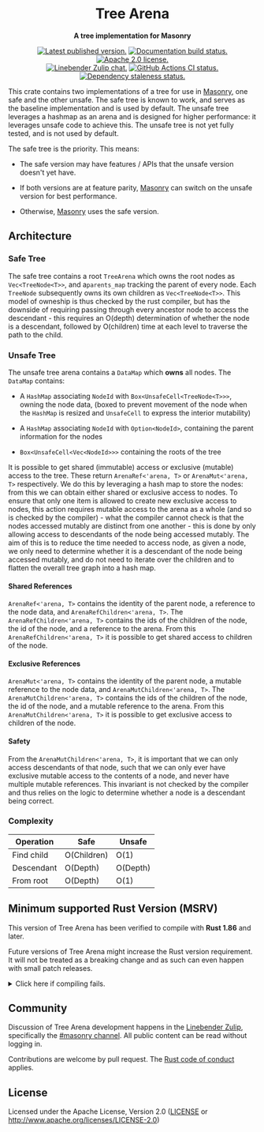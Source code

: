 <div align="center">

# Tree Arena

**A tree implementation for Masonry**

[![Latest published version.](https://img.shields.io/crates/v/tree_arena.svg)](https://crates.io/crates/tree_arena)
[![Documentation build status.](https://img.shields.io/docsrs/tree_arena.svg)](https://docs.rs/tree_arena)
[![Apache 2.0 license.](https://img.shields.io/badge/license-Apache--2.0-blue.svg)](#license)
\
[![Linebender Zulip chat.](https://img.shields.io/badge/Linebender-%23masonry-blue?logo=Zulip)](https://xi.zulipchat.com/#narrow/stream/317477-masonry)
[![GitHub Actions CI status.](https://img.shields.io/github/actions/workflow/status/linebender/xilem/ci.yml?logo=github&label=CI)](https://github.com/linebender/xilem/actions)
[![Dependency staleness status.](https://deps.rs/crate/tree_arena/latest/status.svg)](https://deps.rs/crate/tree_arena)

</div>

<!-- We use cargo-rdme to update the README with the contents of lib.rs.
To edit the following section, update it in lib.rs, then run:
cargo rdme --workspace-project=tree_arena --heading-base-level=0
Full documentation at https://github.com/orium/cargo-rdme -->

<!-- Intra-doc links used in lib.rs should be evaluated here.
See https://linebender.org/blog/doc-include/ for related discussion. -->

<!-- cargo-rdme start -->

This crate contains two implementations of a tree for use in [Masonry], one safe and the other unsafe. The safe tree is known to work, and serves as the baseline implementation and is used by default.
The unsafe tree leverages a hashmap as an arena and is designed for higher performance: it leverages unsafe code to achieve this. The unsafe tree is not yet fully tested, and is not used by default.

The safe tree is the priority. This means:

* The safe version may have features / APIs that the unsafe version doesn't yet have.

* If both versions are at feature parity, [Masonry] can switch on the unsafe version for best performance.

* Otherwise, [Masonry] uses the safe version.

## Architecture

### Safe Tree

The safe tree contains a root `TreeArena` which owns the root nodes as `Vec<TreeNode<T>>`, and a`parents_map` tracking the parent of every node.
Each `TreeNode` subsequently owns its own children as `Vec<TreeNode<T>>`. This model of owneship is thus checked by the rust compiler,
but has the downside of requiring passing through every ancestor node to access the descendant -
this requires an O(depth) determination of whether the node is a descendant, followed by O(children) time at each level to traverse the path to the child.

### Unsafe Tree

The unsafe tree arena contains a `DataMap` which **owns** all nodes. The `DataMap` contains:

* A `HashMap` associating `NodeId` with `Box<UnsafeCell<TreeNode<T>>>`, owning the node data, (boxed to prevent movement of the node when the `HashMap` is resized and `UnsafeCell` to express the interior mutability)

* A `HashMap` associating `NodeId` with `Option<NodeId>`, containing the parent information for the nodes

* `Box<UnsafeCell<Vec<NodeId>>>` containing the roots of the tree

It is possible to get shared (immutable) access or exclusive (mutable) access to the tree. These return `ArenaRef<'arena, T>` or `ArenaMut<'arena, T>` respectively.
We do this by leveraging a hash map to store the nodes: from this we can obtain either shared or exclusive access to nodes.
To ensure that only one item is allowed to create new exclusive access to nodes, this action requires mutable access to the arena as a whole (and so is checked by the compiler) -
what the compiler cannot check is that the nodes accessed mutably are distinct from one another - this is done by only allowing access to descendants of the node being accessed mutably.
The aim of this is to reduce the time needed to access node, as given a node, we only need to determine whether it is a descendant of the node being accessed mutably,
and do not need to iterate over the children and to flatten the overall tree graph into a hash map.

#### Shared References

`ArenaRef<'arena, T>` contains the identity of the parent node, a reference to the node data, and `ArenaRefChildren<'arena, T>`.
The `ArenaRefChildren<'arena, T>` contains the ids of the children of the node, the id of the node, and a reference to the arena. From this `ArenaRefChildren<'arena, T>` it is possible to get shared access to children of the node.

#### Exclusive References

`ArenaMut<'arena, T>` contains the identity of the parent node, a mutable reference to the node data, and `ArenaMutChildren<'arena, T>`.
The `ArenaMutChildren<'arena, T>` contains the ids of the children of the node, the id of the node, and a mutable reference to the arena.
From this `ArenaMutChildren<'arena, T>` it is possible to get exclusive access to children of the node.

#### Safety

From the `ArenaMutChildren<'arena, T>`, it is important that we can only access descendants of that node,
such that we can only ever have exclusive mutable access to the contents of a node, and never have multiple mutable references.
This invariant is not checked by the compiler and thus relies on the logic to determine whether a node is a descendant being correct.

### Complexity

|Operation  | Safe         | Unsafe   |
|   ---     |      ---     |   ---    |
|Find child | O(Children)  | O(1)     |
|Descendant | O(Depth)     | O(Depth) |
|From root  | O(Depth)     | O(1)     |

[Masonry]: https://crates.io/crates/masonry

<!-- cargo-rdme end -->

## Minimum supported Rust Version (MSRV)

This version of Tree Arena has been verified to compile with **Rust 1.86** and later.

Future versions of Tree Arena might increase the Rust version requirement.
It will not be treated as a breaking change and as such can even happen with small patch releases.

<details>
<summary>Click here if compiling fails.</summary>

As time has passed, some of Tree Arena's dependencies could have released versions with a higher Rust requirement.
If you encounter a compilation issue due to a dependency and don't want to upgrade your Rust toolchain, then you could downgrade the dependency.

```sh
# Use the problematic dependency's name and version
cargo update -p package_name --precise 0.1.1
```
</details>

## Community

Discussion of Tree Arena development happens in the [Linebender Zulip](https://xi.zulipchat.com/), specifically the [#masonry channel](https://xi.zulipchat.com/#narrow/stream/317477-masonry).
All public content can be read without logging in.

Contributions are welcome by pull request.
The [Rust code of conduct] applies.

## License

Licensed under the Apache License, Version 2.0 ([LICENSE](LICENSE) or <http://www.apache.org/licenses/LICENSE-2.0>)

[Rust code of conduct]: https://www.rust-lang.org/policies/code-of-conduct
